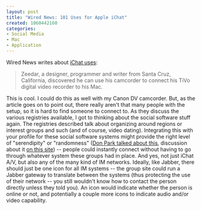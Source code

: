 ```yaml
--- 
layout: post
title: "Wired News: 101 Uses for Apple iChat"
created: 1060442160
categories: 
- Social Media
- Mac
- Application
---
```

Wired News writes about <a href="http://www.wired.com/news/mac/0,2125,59931,00.html">iChat uses</a>:
<blockquote>
Zeedar, a designer, programmer and writer from Santa Cruz, California, discovered he can use his camcorder to connect his TiVo digital video recorder to his Mac.
</blockquote>
This is cool. I could do this as well with my Canon DV camcorder. But, as the article goes on to point out, there really aren't that many people with the setup, so it is hard to find someone to connect to.
<!--break-->
As they discuss the various registries available, I got to thinking about the social software stuff again. The registries described talk about organizing around regions or interest groups and such (and of course, video dating). Integrating this with your profile for these social software systems might provide the right level of "serendipity" or "randomness" (<a href="http://www.docuverse.com/blog/donpark/2003/05/26.html#a530">Don Park  talked about this</a>, discussion about it <a href="/node/view/306">on this site</a>) -- people could instantly connect without having to go through whatever system these groups had in place. And yes, not just iChat A/V, but also any of the many kind of IM networks. Ideally, like Jabber, there should just be one icon for all IM systems -- the group site could run a Jabber gateway to translate between the systems (thus protecting the use of their network -- you still wouldn't know how to contact the person directly unless they told you). An icon would indicate whether the person is online or not, and potentially a couple more icons to indicate audio and/or video capability.

